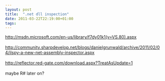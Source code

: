 ```yaml
---
layout: post
title:  ".net dll inspection"
date: 2011-03-22T22:19:00+01:00
tags: 
---
```


<div dir="ltr" style="text-align: left;" trbidi="on">
<a href="http://msdn.microsoft.com/en-us/library/f7dy01k1(v=VS.80).aspx">http://msdn.microsoft.com/en-us/library/f7dy01k1(v=VS.80).aspx</a><br><br><a href="http://community.sharpdevelop.net/blogs/danielgrunwald/archive/2011/02/04/ilspy-a-new-net-assembly-inspector.aspx">http://community.sharpdevelop.net/blogs/danielgrunwald/archive/2011/02/04/ilspy-a-new-net-assembly-inspector.aspx</a><br><br><a href="http://reflector.red-gate.com/download.aspx?TreatAsUpdate=1">http://reflector.red-gate.com/download.aspx?TreatAsUpdate=1</a><br><br>
maybe R# later on?</div>
<div style="clear: both;"></div>